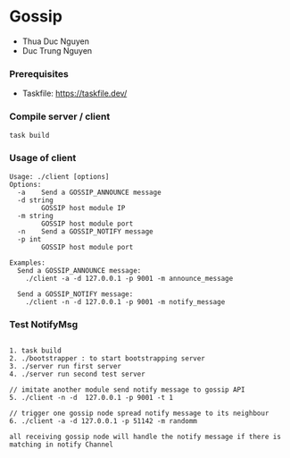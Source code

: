 # Gossip

- Thua Duc Nguyen
- Duc Trung Nguyen

### Prerequisites
- Taskfile: https://taskfile.dev/

### Compile server / client
```bash
task build
```

### Usage of client 

```
Usage: ./client [options]
Options:
  -a    Send a GOSSIP_ANNOUNCE message
  -d string
        GOSSIP host module IP
  -m string
        GOSSIP host module port
  -n    Send a GOSSIP_NOTIFY message
  -p int
        GOSSIP host module port

Examples:
  Send a GOSSIP_ANNOUNCE message:
    ./client -a -d 127.0.0.1 -p 9001 -m announce_message

  Send a GOSSIP_NOTIFY message:
    ./client -n -d 127.0.0.1 -p 9001 -m notify_message
```


### Test NotifyMsg
```

1. task build
2. ./bootstrapper : to start bootstrapping server
3. ./server run first server
4. ./server run second test server 

// imitate another module send notify message to gossip API
5. ./client -n -d  127.0.0.1 -p 9001 -t 1  

// trigger one gossip node spread notify message to its neighbour
6. ./client -a -d 127.0.0.1 -p 51142 -m randomm

all receiving gossip node will handle the notify message if there is matching in notify Channel
```

